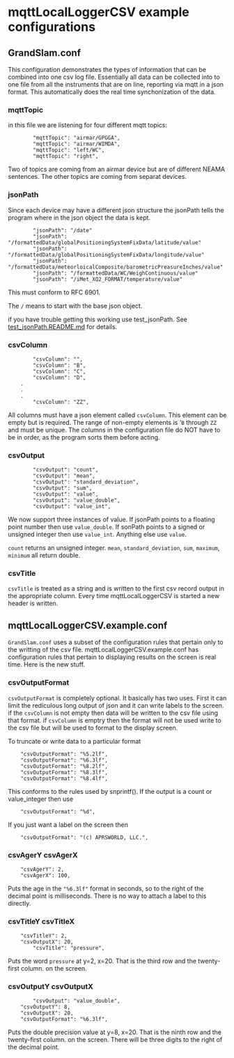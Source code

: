 # mqttLocalLoggerCSV example configurations

## GrandSlam.conf

This configuration demonstrates the types of information that can be combined into one csv log file.  Essentially
all data can be collected into to one file from all the instruments that are on line, reporting via mqtt in a json format.
This automatically does the real time synchonization of the data.

### mqttTopic
in this file we are listening for four different mqtt topics:
```
        "mqttTopic": "airmar/GPGGA",
        "mqttTopic": "airmar/WIMDA",
        "mqttTopic": "left/WC",
        "mqttTopic": "right",
```

Two of topics are coming from an airmar device but are of different NEAMA sentences.  The other topics are coming from separat
devices.  

### jsonPath
Since each device may have a different json structure the jsonPath tells the program where in the json object the
data is kept.

```
        "jsonPath": "/date"
        "jsonPath": "/formattedData/globalPositioningSystemFixData/latitude/value"
        "jsonPath": "/formattedData/globalPositioningSystemFixData/longitude/value"
        "jsonPath": "/formattedData/meteorloicalComposite/barometricPreasureInches/value"
        "jsonPath": "/formattedData/WC/WeighContinuous/value"
        "jsonPath": "/iMet_XQ2_FORMAT/temperature/value"
```

This must conform to RFC 6901.   

The `/` means to start with the base json object.   

if you have trouble getting this working use test_jsonPath.
See [test_jsonPath.README.md](test_jsonPath.README.md) for details.


### csvColumn

```
        "csvColumn": "",
        "csvColumn": "B",
        "csvColumn": "C",
        "csvColumn": "D",
	.
	.
	.
        "csvColumn": "ZZ",
```

All columns must have a json element called `csvColumn`.   This element can be empty but is required.  The range of
non-empty elements is '`B` through `ZZ` and must be unique.   The columns in the configuration file do NOT have to be in
order, as the program sorts them before acting.

### csvOutput
```
        "csvOutput": "count",
        "csvOutput": "mean",
        "csvOutput": "standard_deviation",
        "csvOutput": "sum",
        "csvOutput": "value",
        "csvOutput": "value_double",
        "csvOutput": "value_int",
```

We now support three instances of value.   If jsonPath points to a floating point number then use `value_double`.  If
sonPath points to a signed or unsigned integer then use `value_int`.   Anything else use `value`.

`count` returns an unsigned integer.  `mean`, `standard_deviation`, `sum`, `maximum`, `minimum` all return double.

### csvTitle

`csvTitle` is treated as a string and is written to the first csv record output in the appropriate column.  Every
time mqttLocalLoggerCSV is started a new header is written.


## mqttLocalLoggerCSV.example.conf

`GrandSlam.conf` uses a subset of the configuration rules that pertain only to the writting of the csv file.  mqttLocalLoggerCSV.example.conf has configuration rules that pertain to displaying results on the screen is real time.  Here is the new stuff.

### csvOutputFormat

`csvOutputFormat` is completely optional.  It basically has two uses.  First it can limit the rediculous long output of json and it can
write labels to the screen.  if the `csvColumn` is not empty then data will be written to the csv file using that format.
if `csvColumn` is emptry then the format will not be used write to the csv file but will be used to format to the display screen.

To truncate or write data to a particular format 
```
	"csvOutputFormat": "%5.2lf",
	"csvOutputFormat": "%6.3lf",
	"csvOutputFormat": "%8.2lf",
	"csvOutputFormat": "%8.3lf",
	"csvOutputFormat": "%8.4lf",
```

This conforms to the rules used by snprintf().  If the output is a count or value_integer then use 
```
	"csvOutputFormat": "%d",
```

If you just want a label on the screen then
```
	"csvOutputFormat": "(c) APRSWORLD, LLC.",
```

###  csvAgerY csvAgerX


```
	"csvAgerY": 2,
	"csvAgerX": 100,
```

Puts the age in the `"%6.3lf"` format in seconds, so to the right of the decimal point is milliseconds.   There is no way to attach
a label to this directly.

### csvTitleY csvTitleX

```
	"csvTitleY": 2,
	"csvOutputX": 20,
        "csvTitle": "pressure",
```

Puts the word `pressure` at y=2, x=20.  That is the third row and the twenty-first column. on the screen.


### csvOutputY csvOutputX

```
        "csvOutput": "value_double",
	"csvOutputY": 8,
	"csvOutputX": 20,
	"csvOutputFormat": "%6.3lf",
```

Puts the double precision value at y=8, x=20.   That is the ninth row and the twenty-first column. on the screen.
There will be three digits to the right of the decimal point.


